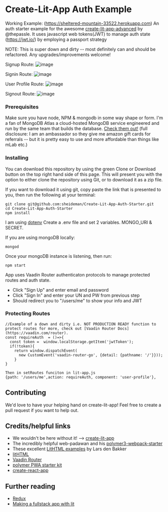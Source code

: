 # Create-Lit-App Auth Example
Working Example: (https://sheltered-mountain-33522.herokuapp.com)
An auth starter example for the awesome [create-lit-app-advanced](https://github.com/thepassle/create-lit-app-advanced)  by @thepassle. It uses javascript web tokens(JWT) to manage auth state (https://jwt.io/) by employing a passport strategy 

NOTE: This is super down and dirty -- most definitely can and should be refactored. Any upgrades/improvements welcome!

Signup Route:
![image](https://user-images.githubusercontent.com/908715/46441595-d5cfa600-c71b-11e8-8b2d-8340dc994364.png)

Signin Route:
![image](https://user-images.githubusercontent.com/908715/46441720-3bbc2d80-c71c-11e8-976d-fa64ff140318.png)

User Profile Route:
![image](https://user-images.githubusercontent.com/908715/46441517-943efb00-c71b-11e8-8392-646bb4f7a520.png)

Signout Route:
![image](https://user-images.githubusercontent.com/908715/46441665-17f8e780-c71c-11e8-94f8-37d290bc30bd.png)
### Prerequisites

Make sure you have node, NPM & mongodb in some way shape or form.
I'm a fan of MongoDB Atlas a cloud-hosted MongoDB service 
engineered and run by the same team that builds the database. 
[Check them out!](https://mbsy.co/pq7N6) 
(full disclosure: I am an ambassador so they give me amazon gift cards for referrals -- but it is pretty easy to use and more affordable than things like mLab etc.)

### Installing

You can download this repository by using the green Clone or Download button on the top right hand side of this page. This will present you with the option to either clone the repository using Git, or to download it as a zip file.

If you want to download it using git, copy paste the link that is presented to you, then run the following at your terminal:
```
git clone git@github.com:sheideman/Create-Lit-App-Auth-Starter.git
cd Create-Lit-App-Auth-Starter
npm install
```
I am using [dotenv](https://www.npmjs.com/package/dotenv) Create a .env file and set 2 variables. MONGO_URI & SECRET. 

If you are using mongoDB locally:
```
mongod

```
Once your mongoDB instance is listening, then run:
```
npm start

```
App uses Vaadin Router authenticaton protocols to manage protected routes and auth state.
* Click "Sign Up" and enter email and password
* Click "Sign In" and enter your UN and PW from previous step 
* Should redirect you to "/users/me" to show your info and JWT


### Protecting Routes
```
//Example of a down and dirty i.e. NOT PRODUCTION READY function to protect routes for more, check out [Vaadin Router Docs](https://vaadin.com/router).
const requireAuth  = ()=>{
  const token =  window.localStorage.getItem('jwtToken');
  if(!token){
    return window.dispatchEvent(
      new CustomEvent('vaadin-router-go', {detail: {pathname: '/'}}));
	}
}

Then in setRoutes funciton in lit-app.js
{path: '/users/me',action: requireAuth, component: 'user-profile'},
```

## Contributing

We'd love to have your helping hand on create-lit-app! Feel free to create a pull request if you want to help out.

## Credits/helpful links
*  We wouldn't be here without it! --> [create-lit-app](https://github.com/thepassle/create-lit-app)
* The incredibly helpful web-padawan and his [polymer3-webpack-starter](https://github.com/web-padawan/polymer3-webpack-starter)
* These excellent [LitHTML examples](https://github.com/LarsDenBakker/lit-html-examples) by Lars den Bakker
* [litHTML](https://github.com/Polymer/lit-html)
* [Vaadin Router](https://github.com/vaadin/vaadin-router)
* [polymer PWA starter kit](https://github.com/Polymer/pwa-starter-kit)
* [create-react-app](https://github.com/facebook/create-react-app)

## Further reading
* [Redux](https://redux.js.org/introduction)
* [Making a fullstack app with lit](https://medium.com/@pascalschilp/making-a-fullstack-crud-app-with-lithtml-redux-express-and-webpack-fe7e5cf8b3ef)
